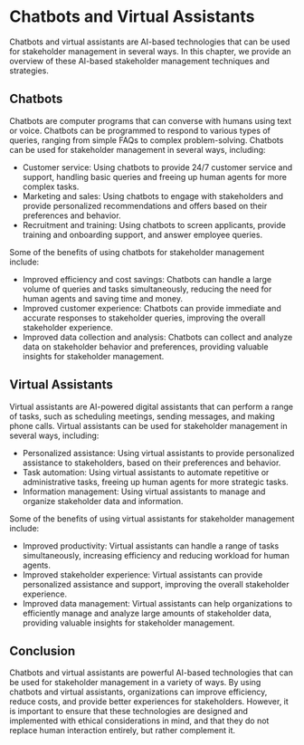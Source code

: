 Chatbots and Virtual Assistants
==========================================================================================

Chatbots and virtual assistants are AI-based technologies that can be used for stakeholder management in several ways. In this chapter, we provide an overview of these AI-based stakeholder management techniques and strategies.

Chatbots
--------

Chatbots are computer programs that can converse with humans using text or voice. Chatbots can be programmed to respond to various types of queries, ranging from simple FAQs to complex problem-solving. Chatbots can be used for stakeholder management in several ways, including:

* Customer service: Using chatbots to provide 24/7 customer service and support, handling basic queries and freeing up human agents for more complex tasks.
* Marketing and sales: Using chatbots to engage with stakeholders and provide personalized recommendations and offers based on their preferences and behavior.
* Recruitment and training: Using chatbots to screen applicants, provide training and onboarding support, and answer employee queries.

Some of the benefits of using chatbots for stakeholder management include:

* Improved efficiency and cost savings: Chatbots can handle a large volume of queries and tasks simultaneously, reducing the need for human agents and saving time and money.
* Improved customer experience: Chatbots can provide immediate and accurate responses to stakeholder queries, improving the overall stakeholder experience.
* Improved data collection and analysis: Chatbots can collect and analyze data on stakeholder behavior and preferences, providing valuable insights for stakeholder management.

Virtual Assistants
------------------

Virtual assistants are AI-powered digital assistants that can perform a range of tasks, such as scheduling meetings, sending messages, and making phone calls. Virtual assistants can be used for stakeholder management in several ways, including:

* Personalized assistance: Using virtual assistants to provide personalized assistance to stakeholders, based on their preferences and behavior.
* Task automation: Using virtual assistants to automate repetitive or administrative tasks, freeing up human agents for more strategic tasks.
* Information management: Using virtual assistants to manage and organize stakeholder data and information.

Some of the benefits of using virtual assistants for stakeholder management include:

* Improved productivity: Virtual assistants can handle a range of tasks simultaneously, increasing efficiency and reducing workload for human agents.
* Improved stakeholder experience: Virtual assistants can provide personalized assistance and support, improving the overall stakeholder experience.
* Improved data management: Virtual assistants can help organizations to efficiently manage and analyze large amounts of stakeholder data, providing valuable insights for stakeholder management.

Conclusion
----------

Chatbots and virtual assistants are powerful AI-based technologies that can be used for stakeholder management in a variety of ways. By using chatbots and virtual assistants, organizations can improve efficiency, reduce costs, and provide better experiences for stakeholders. However, it is important to ensure that these technologies are designed and implemented with ethical considerations in mind, and that they do not replace human interaction entirely, but rather complement it.
